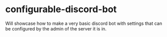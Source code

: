 # configurable-discord-bot
Will showcase how to make a very basic discord bot with settings that can be configured by the admin of the server it is in.
